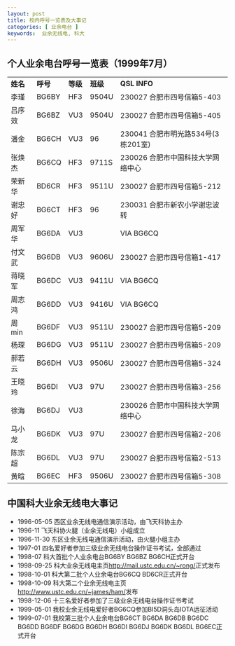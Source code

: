 ```yaml
---
layout: post
title: 校内呼号一览表及大事记
categories: [ 业余电台 ]
keywords:  业余无线电, 科大
---
```


## 个人业余电台呼号一览表（1999年7月）

<table> 
<tbody>
<tr> 
    <td><strong>姓名</strong> </td> 
    <td><strong>呼号</strong> </td> 
    <td><strong>等级</strong> </td> 
    <td colspan="2"><strong>班级</strong> </td> 
    <td><strong>QSL INFO</strong> </td> 
</tr> 
<tr> 
    <td>李瑾</td> 
    <td>BG6BY</td> 
    <td>HF3</td> 
    <td colspan="2">9504U</td> 
    <td>230027 合肥市四号信箱5-403</td> 
</tr> 
<tr> 
    <td>吕序效</td> 
    <td>BG6BZ</td> 
    <td>VU3</td> 
    <td colspan="2">9504U</td> 
    <td>230027 合肥市四号信箱5-405</td> 
</tr> 
<tr> 
    <td>潘金</td> 
    <td>BG6CH</td> 
    <td>VU3</td> 
    <td colspan="2">96</td> 
    <td>230041 合肥市明光路534号(3栋201室)</td> 
</tr> 
<tr> 
    <td>张焕杰</td> 
    <td>BG6CQ</td> 
    <td>HF3</td> 
    <td colspan="2">9711S</td> 
    <td>230026 合肥市中国科技大学网络中心</td> 
</tr> 
<tr> 
    <td>荣新华</td> 
    <td>BD6CR</td> 
    <td>HF3</td> 
    <td colspan="2">9511U</td> 
    <td>230027 合肥市四号信箱5-212</td> 
</tr> 
<tr> 
    <td>谢忠好</td> 
    <td>BG6CT</td> 
    <td>HF3</td> 
    <td colspan="2">96</td> 
    <td>230031 合肥市新农小学谢忠波转</td> 
</tr> 
<tr> 
    <td>周军华</td> 
    <td>BG6DA</td> 
    <td>VU3</td> 
    <td colspan="2">　</td> 
    <td>VIA BG6CQ</td> 
</tr> 
<tr> 
    <td>付文武</td> 
    <td>BG6DB</td> 
    <td>VU3</td> 
    <td colspan="2">9606U</td> 
    <td>230027 合肥市四号信箱1-417</td> 
</tr> 
<tr> 
    <td>蒋晓军</td> 
    <td>BG6DC</td> 
    <td>VU3</td> 
    <td colspan="2">9411U</td> 
    <td>VIA BG6CQ</td> 
</tr> 
<tr> 
    <td>周志鸿</td> 
    <td>BG6DD</td> 
    <td>VU3</td> 
    <td colspan="2">9416U</td> 
    <td>VIA BG6CQ</td> 
</tr> 
<tr> 
    <td>周min</td> 
    <td>BG6DF</td> 
    <td>VU3</td> 
    <td colspan="2">9511U</td> 
    <td>230027 合肥市四号信箱5-209</td> 
</tr> 
<tr> 
    <td>杨琛</td> 
    <td>BG6DG</td> 
    <td>VU3</td> 
    <td colspan="2">9511U</td> 
    <td>230027 合肥市四号信箱5-209</td> 
</tr> 
<tr> 
    <td>郝若云</td> 
    <td>BG6DH</td> 
    <td>VU3</td> 
    <td colspan="2">9506U</td> 
    <td>230027 合肥市四号信箱5-324</td> 
</tr> 
<tr> 
    <td>王晓玲</td> 
    <td>BG6DI</td> 
    <td>VU3</td> 
    <td colspan="2">97U</td> 
    <td>230027 合肥市四号信箱3-256</td> 
</tr> 
<tr> 
    <td>徐海</td> 
    <td>BG6DJ</td> 
    <td>VU3</td> 
    <td colspan="2">　</td> 
    <td>230026 合肥市中国科技大学网络中心</td> 
</tr> 
<tr> 
    <td>马小龙</td> 
    <td>BG6DK</td> 
    <td>VU3</td> 
    <td colspan="2">97U</td> 
    <td>230027 合肥市四号信箱2-206</td> 
</tr> 
<tr> 
    <td>陈宗超</td> 
    <td>BG6DL</td> 
    <td>VU3</td> 
    <td colspan="2">97U</td> 
    <td>230027 合肥市四号信箱2-513</td> 
</tr> 
<tr> 
    <td>黄晗</td> 
    <td>BG6EC</td> 
    <td>HF3</td> 
    <td colspan="2">9506U</td> 
    <td>230027 合肥市四号信箱5-308</td> 
</tr> 
</tbody>
</table>

## 中国科大业余无线电大事记

* 1996-05-05 西区业余无线电通信演示活动，由飞天科协主办
* 1996-11 飞天科协火腿（业余无线电）小组成立
* 1996-11-30 东区业余无线电通信演示活动，由火腿小组主办
* 1997-01 四名爱好者参加三级业余无线电台操作证书考试，全部通过
* 1998-07 科大首批个人业余电台BG6BY BG6BZ BG6CH正式开台
* 1998-09-25 科大业余无线电主页<http://mail.ustc.edu.cn/~rong/>正式发布
* 1998-10-01 科大第二批个人业余电台BG6CQ BD6CR正式开台
* 1998-10-09 科大第二个业余无线电主页<http://www.ustc.edu.cn/~james/ham/>发布
* 1998-12-06 十三名爱好者参加了三级业余无线电台操作证书考试
* 1999-05-01 我校业余无线电爱好者BG6CQ参加BI5D洞头岛IOTA远征活动
* 1999-07-01 我校第三批个人业余电台BG6CT BG6DA BG6DB BG6DC BG6DD BG6DF BG6DG BG6DH BG6DI BG6DJ BG6DK BG6DL BG6EC正式开台